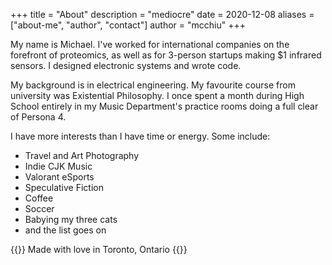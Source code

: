 +++
title = "About"
description = "mediocre"
date = 2020-12-08
aliases = ["about-me", "author", "contact"]
author = "mcchiu"
+++

My name is Michael. I've worked for international companies on the forefront of proteomics, as well as for 3-person startups making $1 infrared sensors. I designed electronic systems and wrote code.

My background is in electrical engineering. My favourite course from university was Existential Philosophy. I once spent a month during High School entirely in my Music Department's practice rooms doing a full clear of Persona 4.

I have more interests than I have time or energy.  Some include:

* Travel and Art Photography
* Indie CJK Music
* Valorant eSports
* Speculative Fiction
* Coffee
* Soccer
* Babying my three cats
* and the list goes on


{{<aligncen>}} Made with love in Toronto, Ontario {{</aligncen>}}